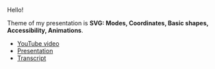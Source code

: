 Hello!

Theme of my presentation is **SVG: Modes, Coordinates, Basic shapes, Accessibility, Animations**.

- [YouTube video](https://youtu.be/e5ZQna6LLwE)
- [Presentation](https://sashtje.github.io/presentation-svg/)
- [Transcript](https://docs.google.com/document/d/17NRA9ZFmyGuik49fBv95O-DMYIh83rwI2ohagDDT67E/edit?usp=sharing)